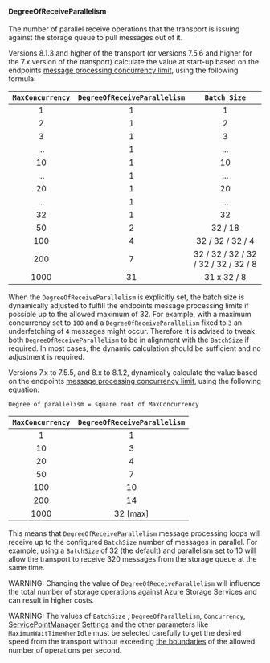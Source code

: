 #### DegreeOfReceiveParallelism

The number of parallel receive operations that the transport is issuing against the storage queue to pull messages out of it.

Versions 8.1.3 and higher of the transport (or versions 7.5.6 and higher for the 7.x version of the transport) calculate the value at start-up based on the endpoints [message processing concurrency limit](/nservicebus/operations/tuning.md), using the following formula:

|`MaxConcurrency` | `DegreeOfReceiveParallelism` | `Batch Size` |
| :-: | :-:| :-:
| 1 | 1 | 1 |
| 2 | 1 | 2 |
| 3 | 1 | 3 |
| ... | 1 | ... |
| 10 | 1 | 10 |
| ... | 1 | ... |
| 20 | 1 | 20 |
| ... | 1 | ... |
| 32 | 1 | 32 |
| 50 | 2 | 32 / 18 |
| 100 | 4 | 32 / 32 / 32 / 4 |
| 200 | 7 | 32 / 32 / 32 / 32 / 32 / 32 / 32 / 8 |
| 1000 | 31 | 31 x 32 / 8 |

When the `DegreeOfReceiveParallelism` is explicitly set, the batch size is dynamically adjusted to fulfill the endpoints message processing limits if possible up to the allowed maximum of 32. For example, with a maximum concurrency set to `100` and a `DegreeOfReceiveParallelism` fixed to `3` an underfetching of `4` messages might occur. Therefore it is advised to tweak both `DegreeOfReceiveParallelism` to be in alignment with the `BatchSize` if required. In most cases, the dynamic calculation should be sufficient and no adjustment is required.

Versions 7.x to 7.5.5, and 8.x to 8.1.2, dynamically calculate the value based on the endpoints [message processing concurrency limit](/nservicebus/operations/tuning.md), using the following equation:

```
Degree of parallelism = square root of MaxConcurrency
```

|`MaxConcurrency` | `DegreeOfReceiveParallelism` |
| :-: |:-:|
| 1 | 1 |
| 10 | 3 |
| 20 | 4 |
| 50 | 7 |
| 100 | 10 |
| 200 | 14 |
| 1000 | 32 [max] |

This means that `DegreeOfReceiveParallelism` message processing loops will receive up to the configured `BatchSize` number of messages in parallel. For example, using a `BatchSize` of 32 (the default) and parallelism set to 10 will allow the transport to receive 320 messages from the storage queue at the same time.

WARNING: Changing the value of `DegreeOfReceiveParallelism` will influence the total number of storage operations against Azure Storage Services and can result in higher costs.

WARNING: The values of `BatchSize` , `DegreeOfParallelism`, `Concurrency`, [ServicePointManager Settings](/persistence/azure-storage/performance-tuning.md) and the other parameters like `MaximumWaitTimeWhenIdle` must be selected carefully to get the desired speed from the transport without exceeding [the boundaries](https://docs.microsoft.com/en-us/azure/azure-subscription-service-limits) of the allowed number of operations per second.
